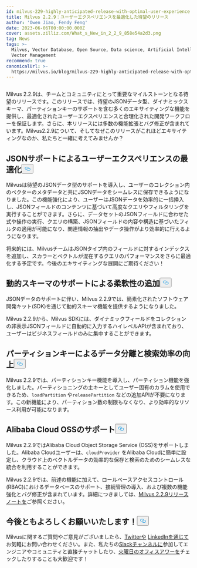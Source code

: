 ```yaml
---
id: milvus-229-highly-anticipated-release-with-optimal-user-experience.md
title: Milvus 2.2.9：ユーザーエクスペリエンスを最適化した待望のリリース
author: 'Owen Jiao, Fendy Feng'
date: 2023-06-06T00:00:00.000Z
cover: assets.zilliz.com/What_s_New_in_2_2_9_858e54a2d3.png
tag: News
tags: >-
  Milvus, Vector Database, Open Source, Data science, Artificial Intelligence,
  Vector Management
recommend: true
canonicalUrl: >-
  https://milvus.io/blog/milvus-229-highly-anticipated-release-with-optimal-user-experience.md
---
```

<p>
  <span class="img-wrapper">
    <img translate="no" src="https://assets.zilliz.com/What_s_New_in_2_2_9_858e54a2d3.png" alt="" class="doc-image" id="" />
    <span></span>
  </span>
</p>
<p>Milvus 2.2.9は、チームとコミュニティにとって重要なマイルストーンとなる待望のリリースです。このリリースでは、待望のJSONデータ型、ダイナミックスキーマ、パーティションキーのサポートを含む多くのエキサイティングな機能を提供し、最適化されたユーザーエクスペリエンスと合理化された開発ワークフローを保証します。さらに、本リリースには多数の機能拡張とバグ修正が含まれています。Milvus2.2.9について、そしてなぜこのリリースがこれほどエキサイティングなのか、私たちと一緒に考えてみませんか？</p>
<h2 id="Optimized-user-experience-with-JSON-support" class="common-anchor-header">JSONサポートによるユーザーエクスペリエンスの最適化<button data-href="#Optimized-user-experience-with-JSON-support" class="anchor-icon" translate="no">
      <svg translate="no"
        aria-hidden="true"
        focusable="false"
        height="20"
        version="1.1"
        viewBox="0 0 16 16"
        width="16"
      >
        <path
          fill="#0092E4"
          fill-rule="evenodd"
          d="M4 9h1v1H4c-1.5 0-3-1.69-3-3.5S2.55 3 4 3h4c1.45 0 3 1.69 3 3.5 0 1.41-.91 2.72-2 3.25V8.59c.58-.45 1-1.27 1-2.09C10 5.22 8.98 4 8 4H4c-.98 0-2 1.22-2 2.5S3 9 4 9zm9-3h-1v1h1c1 0 2 1.22 2 2.5S13.98 12 13 12H9c-.98 0-2-1.22-2-2.5 0-.83.42-1.64 1-2.09V6.25c-1.09.53-2 1.84-2 3.25C6 11.31 7.55 13 9 13h4c1.45 0 3-1.69 3-3.5S14.5 6 13 6z"
        ></path>
      </svg>
    </button></h2><p>Milvusは待望のJSONデータ型のサポートを導入し、ユーザーのコレクション内のベクターのメタデータと共にJSONデータをシームレスに保存できるようになりました。この機能強化により、ユーザーはJSONデータを効率的に一括挿入し、JSONフィールドのコンテンツに基づいて高度なクエリやフィルタリングを実行することができます。さらに、データセットのJSONフィールドに合わせた式や操作の実行、クエリの構築、JSONフィールドの内容や構造に基づいたフィルタの適用が可能になり、関連情報の抽出やデータ操作がより効率的に行えるようになります。</p>
<p>将来的には、MilvusチームはJSONタイプ内のフィールドに対するインデックスを追加し、スカラーとベクトルが混在するクエリのパフォーマンスをさらに最適化する予定です。今後のエキサイティングな展開にご期待ください！</p>
<h2 id="Added-flexibility-with-support-for-dynamic-schema" class="common-anchor-header">動的スキーマのサポートによる柔軟性の追加<button data-href="#Added-flexibility-with-support-for-dynamic-schema" class="anchor-icon" translate="no">
      <svg translate="no"
        aria-hidden="true"
        focusable="false"
        height="20"
        version="1.1"
        viewBox="0 0 16 16"
        width="16"
      >
        <path
          fill="#0092E4"
          fill-rule="evenodd"
          d="M4 9h1v1H4c-1.5 0-3-1.69-3-3.5S2.55 3 4 3h4c1.45 0 3 1.69 3 3.5 0 1.41-.91 2.72-2 3.25V8.59c.58-.45 1-1.27 1-2.09C10 5.22 8.98 4 8 4H4c-.98 0-2 1.22-2 2.5S3 9 4 9zm9-3h-1v1h1c1 0 2 1.22 2 2.5S13.98 12 13 12H9c-.98 0-2-1.22-2-2.5 0-.83.42-1.64 1-2.09V6.25c-1.09.53-2 1.84-2 3.25C6 11.31 7.55 13 9 13h4c1.45 0 3-1.69 3-3.5S14.5 6 13 6z"
        ></path>
      </svg>
    </button></h2><p>JSONデータのサポートに伴い、Milvus 2.2.9では、簡素化されたソフトウェア開発キット(SDK)を通じて動的スキーマ機能を提供するようになりました。</p>
<p>Milvus 2.2.9から、Milvus SDKには、ダイナミックフィールドをコレクションの非表示JSONフィールドに自動的に入力するハイレベルAPIが含まれており、ユーザーはビジネスフィールドのみに集中することができます。</p>
<h2 id="Better-data-separation-and-enhanced-search-efficiency-with-Partition-Key" class="common-anchor-header">パーティションキーによるデータ分離と検索効率の向上<button data-href="#Better-data-separation-and-enhanced-search-efficiency-with-Partition-Key" class="anchor-icon" translate="no">
      <svg translate="no"
        aria-hidden="true"
        focusable="false"
        height="20"
        version="1.1"
        viewBox="0 0 16 16"
        width="16"
      >
        <path
          fill="#0092E4"
          fill-rule="evenodd"
          d="M4 9h1v1H4c-1.5 0-3-1.69-3-3.5S2.55 3 4 3h4c1.45 0 3 1.69 3 3.5 0 1.41-.91 2.72-2 3.25V8.59c.58-.45 1-1.27 1-2.09C10 5.22 8.98 4 8 4H4c-.98 0-2 1.22-2 2.5S3 9 4 9zm9-3h-1v1h1c1 0 2 1.22 2 2.5S13.98 12 13 12H9c-.98 0-2-1.22-2-2.5 0-.83.42-1.64 1-2.09V6.25c-1.09.53-2 1.84-2 3.25C6 11.31 7.55 13 9 13h4c1.45 0 3-1.69 3-3.5S14.5 6 13 6z"
        ></path>
      </svg>
    </button></h2><p>Milvus 2.2.9では、パーティションキー機能を導入し、パーティション機能を強化しました。パーティショニングの主キーとしてユーザー固有のカラムを使用できるため、<code translate="no">loadPartition</code> や<code translate="no">releasePartition</code> などの追加APIが不要になります。この新機能により、パーティション数の制限もなくなり、より効率的なリソース利用が可能になります。</p>
<h2 id="Support-for-Alibaba-Cloud-OSS" class="common-anchor-header">Alibaba Cloud OSSのサポート<button data-href="#Support-for-Alibaba-Cloud-OSS" class="anchor-icon" translate="no">
      <svg translate="no"
        aria-hidden="true"
        focusable="false"
        height="20"
        version="1.1"
        viewBox="0 0 16 16"
        width="16"
      >
        <path
          fill="#0092E4"
          fill-rule="evenodd"
          d="M4 9h1v1H4c-1.5 0-3-1.69-3-3.5S2.55 3 4 3h4c1.45 0 3 1.69 3 3.5 0 1.41-.91 2.72-2 3.25V8.59c.58-.45 1-1.27 1-2.09C10 5.22 8.98 4 8 4H4c-.98 0-2 1.22-2 2.5S3 9 4 9zm9-3h-1v1h1c1 0 2 1.22 2 2.5S13.98 12 13 12H9c-.98 0-2-1.22-2-2.5 0-.83.42-1.64 1-2.09V6.25c-1.09.53-2 1.84-2 3.25C6 11.31 7.55 13 9 13h4c1.45 0 3-1.69 3-3.5S14.5 6 13 6z"
        ></path>
      </svg>
    </button></h2><p>Milvus 2.2.9ではAlibaba Cloud Object Storage Service (OSS)をサポートしました。Alibaba Cloudユーザーは、<code translate="no">cloudProvider</code> をAlibaba Cloudに簡単に設定し、クラウド上のベクトルデータの効率的な保存と検索のためのシームレスな統合を利用することができます。</p>
<p>Milvus 2.2.9では、前述の機能に加えて、ロールベースアクセスコントロール(RBAC)におけるデータベースのサポート、接続管理の導入、および複数の機能強化とバグ修正が含まれています。詳細につきましては、<a href="https://milvus.io/docs/release_notes.md">Milvus 2.2.9リリースノートを</a>ご参照ください。</p>
<h2 id="Let’s-keep-in-touch" class="common-anchor-header">今後ともよろしくお願いいたします！<button data-href="#Let’s-keep-in-touch" class="anchor-icon" translate="no">
      <svg translate="no"
        aria-hidden="true"
        focusable="false"
        height="20"
        version="1.1"
        viewBox="0 0 16 16"
        width="16"
      >
        <path
          fill="#0092E4"
          fill-rule="evenodd"
          d="M4 9h1v1H4c-1.5 0-3-1.69-3-3.5S2.55 3 4 3h4c1.45 0 3 1.69 3 3.5 0 1.41-.91 2.72-2 3.25V8.59c.58-.45 1-1.27 1-2.09C10 5.22 8.98 4 8 4H4c-.98 0-2 1.22-2 2.5S3 9 4 9zm9-3h-1v1h1c1 0 2 1.22 2 2.5S13.98 12 13 12H9c-.98 0-2-1.22-2-2.5 0-.83.42-1.64 1-2.09V6.25c-1.09.53-2 1.84-2 3.25C6 11.31 7.55 13 9 13h4c1.45 0 3-1.69 3-3.5S14.5 6 13 6z"
        ></path>
      </svg>
    </button></h2><p>Milvusに関するご質問やご意見がございましたら、<a href="https://twitter.com/milvusio">Twitterや</a> <a href="https://www.linkedin.com/company/the-milvus-project">LinkedInを通じて</a>お気軽にお問い合わせください。また、私たちの<a href="https://milvus.io/slack/">Slackチャンネルに</a>参加してエンジニアやコミュニティと直接チャットしたり、<a href="https://us02web.zoom.us/meeting/register/tZ0pcO6vrzsuEtVAuGTpNdb6lGnsPBzGfQ1T#/registration">火曜日のオフィスアワーを</a>チェックしたりすることも大歓迎です！</p>
